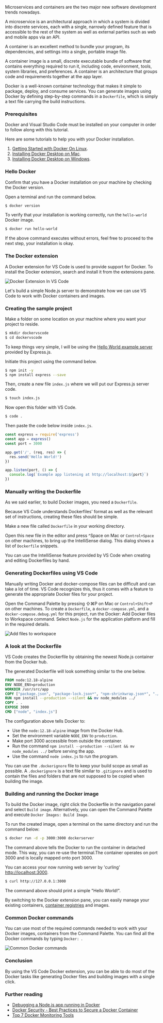 Microservices and containers are the two major new software development trends nowadays.

A microservice is an architectural approach in which a system is divided into discrete services, each with a single, narrowly defined feature that is accessible to the rest of the system as well as external parties such as web and mobile apps via an API.

A container is an excellent method to bundle your program, its dependencies, and settings into a single, portable image file.

A container image is a small, discrete executable bundle of software that contains everything required to run it, including code, environment, tools, system libraries, and preferences. A container is an architecture that groups code and requirements together at the app layer.

Docker is a well-known container technology that makes it simple to package, deploy, and consume services. You can generate images using Docker by defining step-by-step commands in a `Dockerfile`, which is simply a text file carrying the build instructions.

### Prerequisites
Docker and Visual Studio Code must be installed on your computer in order to follow along with this tutorial.

Here are some tutorials to help you with your Docker installation.

1. [Getting Started with Docker On Linux](/engineerifng-education/getting-started-with-docker/).
2. [Installing Docker Desktop on Mac](https://docs.docker.com/docker-for-mac/install/).
3. [Installing Docker Desktop on Windows](https://docs.docker.com/docker-for-windows/install/).

### Hello Docker
Confirm that you have a Docker installation on your machine by checking the Docker version.

Open a terminal and run the command below.

```bash
$ docker version
```

To verify that your installation is working correctly, run the `hello-world` Docker image.

```bash
$ docker run hello-world
```

If the above command executes without errors, feel free to proceed to the next step, your installation is okay.

### The Docker extension
A Docker extension for VS Code is used to provide support for Docker. To install the Docker extension, search and install it from the extensions pane.

![Docker Extension In VS Code](docker-extension.png)

Let's build a simple Node.js server to demonstrate how we can use VS Code to work with Docker containers and images.

### Creating the sample project
Make a folder on some location on your machine where you want your project to reside.

```bash
$ mkdir dockervscode
$ cd dockervscode
```

To keep things very simple, I will be using the [Hello World example server](https://expressjs.com/en/starter/hello-world.html) provided by Express.js.

Initiate this project using the command below.

```bash
$ npm init -y
$ npm install express --save
```

Then, create a new file `index.js` where we will put our Express.js server code.

```bash
$ touch index.js
```

Now open this folder with VS Code.

```bash
$ code .
```

Then paste the code below inside `index.js`.

```javascript
const express = require('express')
const app = express()
const port = 3000

app.get('/', (req, res) => {
  res.send('Hello World!')
})

app.listen(port, () => {
  console.log(`Example app listening at http://localhost:${port}`)
})
```

### Manually writing the Dockerfile
As we said earlier, to build Docker images, you need a `Dockerfile`.

Because VS Code understands Dockerfiles' format as well as the relevant set of instructions, creating these files should be simple. 

Make a new file called `Dockerfile` in your working directory.

Open this new file in the editor and press ^Space on Mac or `Control+Space` on other machines, to bring up the IntelliSense dialog. This dialog shows a list of `Dockerfile` snippets.

You can use the IntelliSense feature provided by VS Code when creating and editing Dockerfiles by hand.

### Generating Dockerfiles using VS Code
Manually writing Docker and docker-compose files can be difficult and can take a lot of time. VS Code recognizes this, thus it comes with a feature to generate the appropriate Docker files for your project.

Open the Command Palette by pressing ⇧⌘P on Mac or `Control+Shift+P` on other machines. To create a `Dockerfile`, a `docker-compose.yml`, and a `docker-compose.debug.yml` for this project, run the Docker: Add Docker files to Workspace command. Select `Node.js` for the application platform and fill in the required details.

![Add files to workspace](docker-add-files.png)

### A look at the Dockerfile
VS Code creates the Dockerfile by obtaining the newest Node.js container from the Docker hub.

The generated Dockerfile will look something similar to the one below.

```dockerfile
FROM node:12.18-alpine
ENV NODE_ENV=production
WORKDIR /usr/src/app
COPY ["package.json", "package-lock.json*", "npm-shrinkwrap.json*", "./"]
RUN npm install --production --silent && mv node_modules ../
COPY . .
EXPOSE 3000
CMD ["node", "index.js"]
```

The configuration above tells Docker to:
- Use the `node:12.18-alpine` image from the Docker Hub.
- Set the environment variable `NODE_ENV` to `production`.
- Make port 3000 accessible from outside the container.
- Run the command `npm install --production --silent && mv node_modules ../` before serving the app.
- Use the command `node index.js` to run the program.

You can use the `.dockerignore` file to keep your build scope as small as possible. A `.dockerignore` is a text file similar to `.gitignore` and is used to contain the files and folders that are not supposed to be copied when building the image.

### Building and running the Docker image
To build the Docker image, right click the Dockerfile in the navigation panel and select `Build image`. Alternatively, you can open the Command Palette and execute `Docker Images: Build Image`.

To run the created image, open a terminal on the same directory and run the command below:

```bash
$ docker run -d -p 3000:3000 dockerserver
```

The command above tells the Docker to run the container in detached mode. This way, you can re-use the terminal.The container operates on port 3000 and is locally mapped onto port 3000.

You can access your now running web server by 'curling' <http://localhost:3000>.

```bash
$ curl http://127.0.0.1:3000
```

The command above should print a simple "Hello World!".

By switching to the Docker extension pane, you can easily manage your existing containers, [container registries](https://code.visualstudio.com/docs/containers/quickstart-container-registries) and images. 

### Common Docker commands
You can use most of the required commands needed to work with your Docker images, containers from the Command Palette. You can find all the Docker commands by typing `Docker: `.

![Common Docker commands](docker-commands.png)

### Conclusion
By using the VS Code Docker extension, you can be able to do most of the Docker tasks like generating Docker files and building images with a single click. 

### Further reading
- [Debugging a Node.js app running in Docker](/engineering-education/debug-node-docker/)
- [Docker Security - Best Practices to Secure a Docker Container](/engineering-education/best-practices-to-secure-a-docker-container/)
- [Top 7 Docker Monitoring Tools](/engineering-education/top-7-docker-container-monitoring-tools/)
